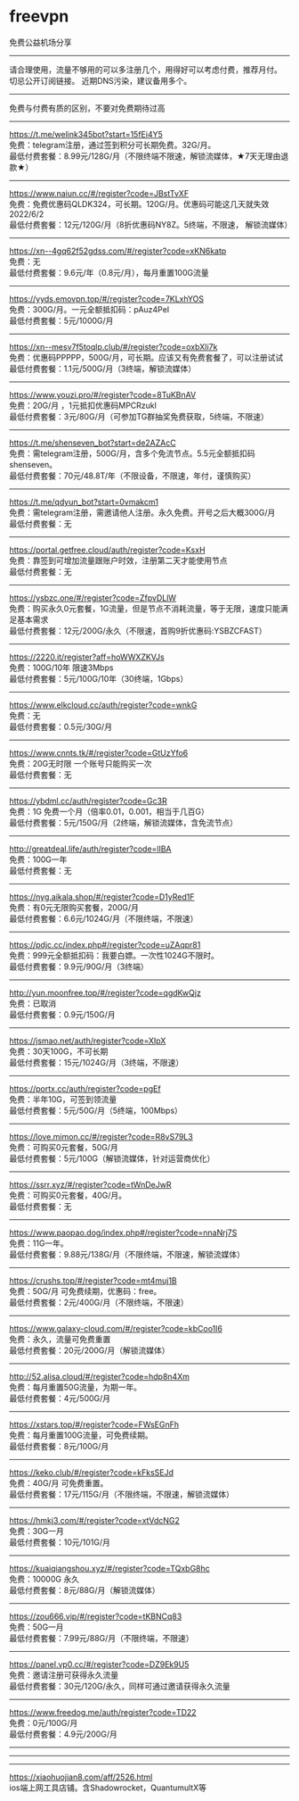 # freevpn
免费公益机场分享  
****
请合理使用，流量不够用的可以多注册几个，用得好可以考虑付费，推荐月付。  
切忌公开订阅链接。  近期DNS污染，建议备用多个。  
****
免费与付费有质的区别，不要对免费期待过高  
****
https://t.me/welink345bot?start=15fEi4Y5  
免费：telegram注册，通过签到积分可长期免费。32G/月。  
最低付费套餐：8.99元/128G/月（不限终端不限速，解锁流媒体，★7天无理由退款★）
****
https://www.naiun.cc/#/register?code=JBstTvXF  
免费：免费优惠码QLDK324，可长期。120G/月。优惠码可能这几天就失效2022/6/2  
最低付费套餐：12元/120G/月（8折优惠码NY8Z。5终端，不限速， 解锁流媒体）
****
https://xn--4gq62f52gdss.com/#/register?code=xKN6katp  
免费：无  
最低付费套餐：9.6元/年（0.8元/月），每月重置100G流量
****
https://yyds.emovpn.top/#/register?code=7KLxhYOS  
免费：300G/月。一元全额抵扣码：pAuz4Pel  
最低付费套餐：5元/1000G/月
****
https://xn--mesv7f5toqlp.club/#/register?code=oxbXIi7k  
免费：优惠码PPPPP，500G/月，可长期。应该又有免费套餐了，可以注册试试  
最低付费套餐：1.1元/500G/月（3终端，解锁流媒体）
****
https://www.youzi.pro/#/register?code=8TuKBnAV  
免费：20G/月 ，1元抵扣优惠码MPCRzukl  
最低付费套餐：3元/80G/月（可参加TG群抽奖免费获取，5终端，不限速）
****
https://t.me/shenseven_bot?start=de2AZAcC  
免费：需telegram注册，500G/月，含多个免流节点。5.5元全额抵扣码shenseven。    
最低付费套餐：70元/48.8T/年（不限设备，不限速，年付，谨慎购买）  
****
https://t.me/qdyun_bot?start=0vmakcm1  
免费：需telegram注册，需邀请他人注册。永久免费。开号之后大概300G/月  
最低付费套餐：无
****
https://portal.getfree.cloud/auth/register?code=KsxH  
免费：靠签到可增加流量跟账户时效，注册第二天才能使用节点    
最低付费套餐：无
****
https://ysbzc.one/#/register?code=ZfpvDLlW    
免费：购买永久0元套餐，1G流量，但是节点不消耗流量，等于无限，速度只能满足基本需求    
最低付费套餐：12元/200G/永久（不限速，首购9折优惠码:YSBZCFAST）
****
https://2220.it/register?aff=hoWWXZKVJs  
免费：100G/10年 限速3Mbps  
最低付费套餐：5元/100G/10年（30终端，1Gbps）
****
https://www.elkcloud.cc/auth/register?code=wnkG  
免费：无  
最低付费套餐：0.5元/30G/月
****
https://www.cnnts.tk/#/register?code=GtUzYfo6  
免费：20G无时限 一个账号只能购买一次  
最低付费套餐：无
****
https://ybdml.cc/auth/register?code=Gc3R  
免费：1G 免费一个月（倍率0.01，0.001，相当于几百G）  
最低付费套餐：5元/150G/月（2终端，解锁流媒体，含免流节点）
****
http://greatdeal.life/auth/register?code=lIBA  
免费：100G一年  
最低付费套餐：无
****
https://nyg.aikala.shop/#/register?code=D1yRed1F  
免费：有0元无限购买套餐，200G/月  
最低付费套餐：6.6元/1024G/月（不限终端，不限速）
****
https://pdjc.cc/index.php#/register?code=uZAqpr81  
免费：999元全额抵扣码：我要白嫖。一次性1024G不限时。  
最低付费套餐：9.9元/90G/月（3终端）
****
http://yun.moonfree.top/#/register?code=qgdKwQjz  
免费：已取消  
最低付费套餐：0.9元/150G/月
****
https://jsmao.net/auth/register?code=XIpX  
免费：30天100G，不可长期  
最低付费套餐：15元/1024G/月（3终端，不限速）  
****  
https://portx.cc/auth/register?code=pgEf  
免费：半年10G，可签到领流量  
最低付费套餐：5元/50G/月（5终端，100Mbps）
****
https://love.mimon.cc/#/register?code=R8vS79L3  
免费：可购买0元套餐，50G/月  
最低付费套餐：5元/100G（解锁流媒体，针对运营商优化）
****
https://ssrr.xyz/#/register?code=tWnDeJwR  
免费：可购买0元套餐，40G/月。  
最低付费套餐：无
****
https://www.paopao.dog/index.php#/register?code=nnaNrj7S  
免费：11G一年。  
最低付费套餐：9.88元/138G/月（不限终端，不限速，解锁流媒体）  
****
https://crushs.top/#/register?code=mt4muj1B  
免费：50G/月 可免费续期，优惠码：free。  
最低付费套餐：2元/400G/月（不限终端，不限速）
****
https://www.galaxy-cloud.com/#/register?code=kbCoo1l6    
免费：永久，流量可免费重置    
最低付费套餐：20元/200G/月（解锁流媒体）
****
http://52.alisa.cloud/#/register?code=hdp8n4Xm  
免费：每月重置50G流量，为期一年。  
最低付费套餐：4元/500G/月
****
https://xstars.top/#/register?code=FWsEGnFh  
免费：每月重置100G流量，可免费续期。  
最低付费套餐：8元/100G/月
****
https://keko.club/#/register?code=kFksSEJd  
免费：40G/月 可免费重置。  
最低付费套餐：17元/115G/月（不限终端，不限速，解锁流媒体）
****
https://hmkj3.com/#/register?code=xtVdcNG2  
免费：30G一月  
最低付费套餐：10元/101G/月
****
https://kuaiqiangshou.xyz/#/register?code=TQxbG8hc  
免费：10000G 永久  
最低付费套餐：8元/88G/月（解锁流媒体）
****
https://zou666.vip/#/register?code=tKBNCq83  
免费：50G一月  
最低付费套餐：7.99元/88G/月（不限终端，不限速）
****
https://panel.vp0.cc/#/register?code=DZ9Ek9U5  
免费：邀请注册可获得永久流量  
最低付费套餐：30元/120G/永久，同样可通过邀请获得永久流量
****
https://www.freedog.me/auth/register?code=TD22  
免费：0元/100G/月  
最低付费套餐：4.9元/200G/月
****
****
****
https://xiaohuojian8.com/aff/2526.html  
ios端上网工具店铺。含Shadowrocket，QuantumultX等
